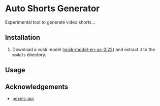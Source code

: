 # Auto Shorts Generator
Experimental tool to generate video shorts...

## Installation

1. Download a vosk model ([vosk-model-en-us-0.22](https://alphacephei.com/vosk/models/vosk-model-en-us-0.22.zip)) and extract it to the `models` directory.

## Usage


## Acknowledgements

- [pexels-api](https://github.com/AguilarLagunasArturo/pexels-api/blob/master/pexels_api/api.py)
